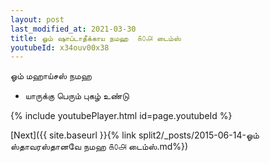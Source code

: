 ```yaml
---
layout: post
last_modified_at: 2021-03-30
title: ஓம் ஷாப்டாதீக்காய நமஹ  ௧௦௮ டைம்ஸ்
youtubeId: x34ouv00x38
---
```

 
 
 ஓம் மஹாய்சஸ் நமஹ  
 
 -  யாருக்கு பெரும் புகழ் உண்டு 
 
  
 
  
 
 
 
 
 
 


{% include youtubePlayer.html id=page.youtubeId %}
 
[Next]({{ site.baseurl }}{% link  split2/_posts/2015-06-14-ஓம் ஸ்தாவரஸ்தானவே நமஹ ௧௦௮ டைம்ஸ்.md%})
 
